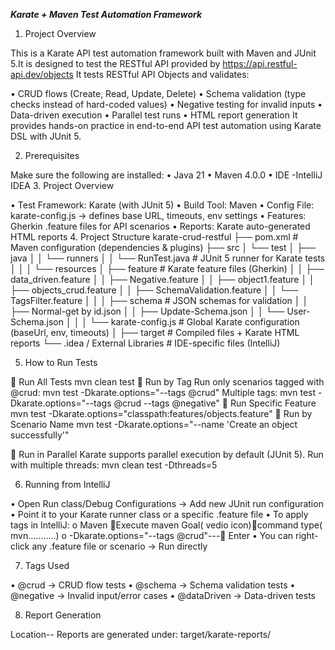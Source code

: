 **_Karate + Maven Test Automation Framework_**

1. Project Overview

This is a Karate API test automation framework built with Maven and JUnit 5.It is designed to test the RESTful API provided by https://api.restful-api.dev/objects 
It tests RESTful API Objects and validates:

•	CRUD flows (Create, Read, Update, Delete)
•	Schema validation (type checks instead of hard-coded values)
•	Negative testing for invalid inputs
•	Data-driven execution
•	Parallel test runs
•	HTML report generation
It provides hands-on practice in end-to-end API test automation using Karate DSL with JUnit 5.

2. Prerequisites

Make sure the following are installed:
•	Java 21
•	Maven 4.0.0
•	IDE -IntelliJ IDEA 
3. Project Overview

•	Test Framework: Karate (with JUnit 5)
•	Build Tool: Maven
•	Config File: karate-config.js → defines base URL, timeouts, env settings
•	Features: Gherkin .feature files for API scenarios
•	Reports: Karate auto-generated HTML reports
4. Project Structure
   karate-crud-restful
   ├── pom.xml                       # Maven configuration (dependencies & plugins)
   ├── src
   │   └── test
   │       ├── java
   │       │   └── runners
   │       │       └── RunTest.java  # JUnit 5 runner for Karate tests
   │       │
   │       └── resources
   │           ├── feature           # Karate feature files (Gherkin)
   │           │   ├── data_driven.feature
   │           │   ├── Negative.feature
   │           │   ├── object1.feature
   │           │   ├── objects_crud.feature
   │           │   ├── SchemaValidation.feature
   │           │   └── TagsFilter.feature
   │           │
   │           ├── schema            # JSON schemas for validation
   │           │   ├── Normal-get by id.json
   │           │   ├── Update-Schema.json
   │           │   └── User-Schema.json
   │           │
   │           └── karate-config.js  # Global Karate configuration (baseUrl, env, timeouts)
   │
   ├── target                        # Compiled files + Karate HTML reports
   └── .idea / External Libraries    # IDE-specific files (IntelliJ)

5. How to Run Tests

🔹 Run All Tests
mvn clean test
🔹 Run by Tag
Run only scenarios tagged with @crud:
mvn test -Dkarate.options="--tags @crud"
Multiple tags:
mvn test -Dkarate.options="--tags @crud --tags @negative"
🔹 Run Specific Feature
mvn test -Dkarate.options="classpath:features/objects.feature"
🔹 Run by Scenario Name
mvn test -Dkarate.options="--name 'Create an object successfully'"

🔹 Run in Parallel
Karate supports parallel execution by default (JUnit 5). Run with multiple threads:
mvn clean test -Dthreads=5

6. Running from IntelliJ

•	Open Run class/Debug Configurations → Add new JUnit run configuration
•	Point it to your Karate runner class or a specific .feature file
•	To apply tags in IntelliJ:
o	Maven Execute maven Goal( vedio icon)command type( mvn………..)
o	-Dkarate.options="--tags @crud"--- Enter
•	You can right-click any .feature file or scenario → Run directly

7. Tags Used

•	@crud → CRUD flow tests
•	@schema → Schema validation tests
•	@negative → Invalid input/error cases
•	@dataDriven → Data-driven tests


8. Report Generation

Location--
Reports are generated under:  target/karate-reports/


